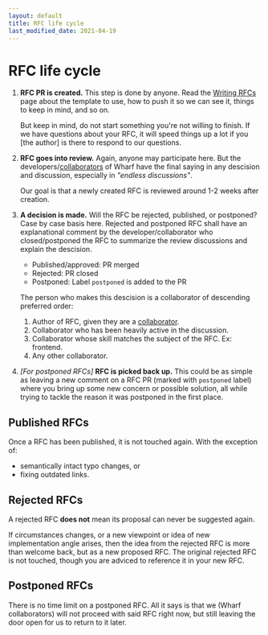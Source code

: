 ```yaml
---
layout: default
title: RFC life cycle
last_modified_date: 2021-04-19
---
```


# RFC life cycle

1. **RFC PR is created.** This step is done by anyone. Read the [Writing RFCs](./writing-rfcs.md)
   page about the template to use, how to push it so we can see it, things to
   keep in mind, and so on.

   But keep in mind, do not start something you're not willing to finish. If we
   have questions about your RFC, it will speed things up a lot if you
   [the author] is there to respond to our questions.

2. **RFC goes into review.** Again, anyone may participate here. But the
   developers/[collaborators](https://docs.github.com/en/github/getting-started-with-github/github-glossary#collaborator)
   of Wharf have the final saying in any descision and discussion, especially
   in *"endless discussions"*.

   Our goal is that a newly created RFC is reviewed around 1-2 weeks after
   creation.

3. **A decision is made.** Will the RFC be rejected, published, or postponed?
   Case by case basis here. Rejected and postponed RFC shall have an
   explanational comment by the developer/collaborator who closed/postponed the
   RFC to summarize the review discussions and explain the descision.

   - Published/approved: PR merged
   - Rejected: PR closed
   - Postponed: Label `postponed` is added to the PR

   The person who makes this descision is a collaborator of descending
   preferred order:

   1. Author of RFC, given they are a [collaborator](https://docs.github.com/en/github/getting-started-with-github/github-glossary#collaborator).
   2. Collaborator who has been heavily active in the discussion.
   3. Collaborator whose skill matches the subject of the RFC. Ex: frontend.
   4. Any other collaborator.

4. *[For postponed RFCs]* **RFC is picked back up.** This could be as simple as
   leaving a new comment on a RFC PR (marked with `postponed` label) where you
   bring up some new concern or possible solution, all while trying to tackle
   the reason it was postponed in the first place.

## Published RFCs

Once a RFC has been published, it is not touched again. With the exception of:

- semantically intact typo changes, or
- fixing outdated links.

## Rejected RFCs

A rejected RFC **does not** mean its proposal can never be suggested again.

If circumstances changes, or a new viewpoint or idea of new implementation
angle arises, then the idea from the rejected RFC is more than welcome back,
but as a new proposed RFC. The original rejected RFC is not touched, though
you are adviced to reference it in your new RFC.

## Postponed RFCs

There is no time limit on a postponed RFC. All it says is that we
(Wharf collaborators) will not proceed with said RFC right now, but still
leaving the door open for us to return to it later.
